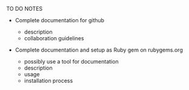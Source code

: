 TO DO NOTES

  - Complete documentation for github
    - description
    - collaboration guidelines
  
  - Complete documentation and setup as Ruby gem on rubygems.org 
    - possibly use a tool for documentation
    - description
    - usage
    - installation process
    